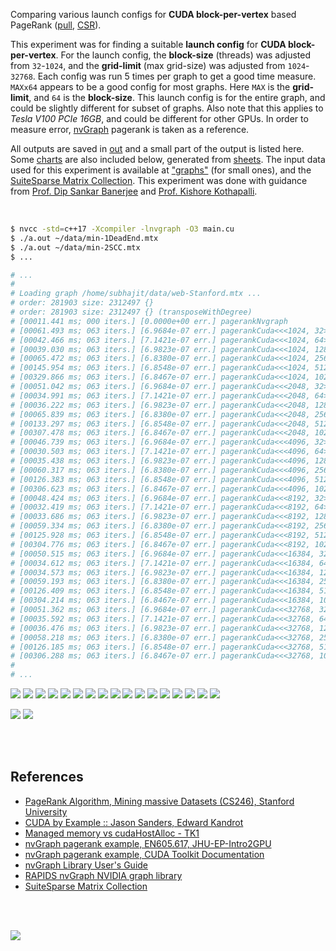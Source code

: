 Comparing various launch configs for **CUDA block-per-vertex** based PageRank
([pull], [CSR]).

This experiment was for finding a suitable **launch config** for
**CUDA block-per-vertex**. For the launch config, the **block-size** (threads)
was adjusted from `32`-`1024`, and the **grid-limit** (max grid-size) was
adjusted from `1024`-`32768`. Each config was run 5 times per graph to get a
good time measure. `MAXx64` appears to be a good config for most graphs. Here
`MAX` is the **grid-limit**, and `64` is the **block-size**. This launch
config is for the entire graph, and could be slightly different for subset of
graphs. Also note that this applies to *Tesla V100 PCIe 16GB*, and could be
different for other GPUs. In order to measure error, [nvGraph] pagerank is
taken as a reference.

All outputs are saved in [out](out/) and a small part of the output is listed
here. Some [charts] are also included below, generated from [sheets]. The input
data used for this experiment is available at ["graphs"] (for small ones), and
the [SuiteSparse Matrix Collection]. This experiment was done with guidance
from [Prof. Dip Sankar Banerjee] and [Prof. Kishore Kothapalli].

<br>

```bash
$ nvcc -std=c++17 -Xcompiler -lnvgraph -O3 main.cu
$ ./a.out ~/data/min-1DeadEnd.mtx
$ ./a.out ~/data/min-2SCC.mtx
$ ...

# ...
#
# Loading graph /home/subhajit/data/web-Stanford.mtx ...
# order: 281903 size: 2312497 {}
# order: 281903 size: 2312497 {} (transposeWithDegree)
# [00011.441 ms; 000 iters.] [0.0000e+00 err.] pagerankNvgraph
# [00061.493 ms; 063 iters.] [6.9684e-07 err.] pagerankCuda<<<1024, 32>>>
# [00042.466 ms; 063 iters.] [7.1421e-07 err.] pagerankCuda<<<1024, 64>>>
# [00039.030 ms; 063 iters.] [6.9823e-07 err.] pagerankCuda<<<1024, 128>>>
# [00065.472 ms; 063 iters.] [6.8380e-07 err.] pagerankCuda<<<1024, 256>>>
# [00145.954 ms; 063 iters.] [6.8548e-07 err.] pagerankCuda<<<1024, 512>>>
# [00329.866 ms; 063 iters.] [6.8467e-07 err.] pagerankCuda<<<1024, 1024>>>
# [00051.042 ms; 063 iters.] [6.9684e-07 err.] pagerankCuda<<<2048, 32>>>
# [00034.991 ms; 063 iters.] [7.1421e-07 err.] pagerankCuda<<<2048, 64>>>
# [00036.222 ms; 063 iters.] [6.9823e-07 err.] pagerankCuda<<<2048, 128>>>
# [00065.839 ms; 063 iters.] [6.8380e-07 err.] pagerankCuda<<<2048, 256>>>
# [00133.297 ms; 063 iters.] [6.8548e-07 err.] pagerankCuda<<<2048, 512>>>
# [00307.478 ms; 063 iters.] [6.8467e-07 err.] pagerankCuda<<<2048, 1024>>>
# [00046.739 ms; 063 iters.] [6.9684e-07 err.] pagerankCuda<<<4096, 32>>>
# [00030.503 ms; 063 iters.] [7.1421e-07 err.] pagerankCuda<<<4096, 64>>>
# [00035.438 ms; 063 iters.] [6.9823e-07 err.] pagerankCuda<<<4096, 128>>>
# [00060.317 ms; 063 iters.] [6.8380e-07 err.] pagerankCuda<<<4096, 256>>>
# [00126.383 ms; 063 iters.] [6.8548e-07 err.] pagerankCuda<<<4096, 512>>>
# [00306.623 ms; 063 iters.] [6.8467e-07 err.] pagerankCuda<<<4096, 1024>>>
# [00048.424 ms; 063 iters.] [6.9684e-07 err.] pagerankCuda<<<8192, 32>>>
# [00032.419 ms; 063 iters.] [7.1421e-07 err.] pagerankCuda<<<8192, 64>>>
# [00033.686 ms; 063 iters.] [6.9823e-07 err.] pagerankCuda<<<8192, 128>>>
# [00059.334 ms; 063 iters.] [6.8380e-07 err.] pagerankCuda<<<8192, 256>>>
# [00125.928 ms; 063 iters.] [6.8548e-07 err.] pagerankCuda<<<8192, 512>>>
# [00304.776 ms; 063 iters.] [6.8467e-07 err.] pagerankCuda<<<8192, 1024>>>
# [00050.515 ms; 063 iters.] [6.9684e-07 err.] pagerankCuda<<<16384, 32>>>
# [00034.612 ms; 063 iters.] [7.1421e-07 err.] pagerankCuda<<<16384, 64>>>
# [00034.573 ms; 063 iters.] [6.9823e-07 err.] pagerankCuda<<<16384, 128>>>
# [00059.193 ms; 063 iters.] [6.8380e-07 err.] pagerankCuda<<<16384, 256>>>
# [00126.409 ms; 063 iters.] [6.8548e-07 err.] pagerankCuda<<<16384, 512>>>
# [00304.214 ms; 063 iters.] [6.8467e-07 err.] pagerankCuda<<<16384, 1024>>>
# [00051.362 ms; 063 iters.] [6.9684e-07 err.] pagerankCuda<<<32768, 32>>>
# [00035.592 ms; 063 iters.] [7.1421e-07 err.] pagerankCuda<<<32768, 64>>>
# [00036.476 ms; 063 iters.] [6.9823e-07 err.] pagerankCuda<<<32768, 128>>>
# [00058.218 ms; 063 iters.] [6.8380e-07 err.] pagerankCuda<<<32768, 256>>>
# [00126.185 ms; 063 iters.] [6.8548e-07 err.] pagerankCuda<<<32768, 512>>>
# [00306.288 ms; 063 iters.] [6.8467e-07 err.] pagerankCuda<<<32768, 1024>>>
#
# ...
```

[![](https://i.imgur.com/bwedZN8.gif)][sheetp]
[![](https://i.imgur.com/SYY0VTV.gif)][sheetp]
[![](https://i.imgur.com/0ThK2pd.gif)][sheetp]
[![](https://i.imgur.com/a7AKdLx.gif)][sheetp]
[![](https://i.imgur.com/sxbRgJF.gif)][sheetp]
[![](https://i.imgur.com/crTZjmn.gif)][sheetp]
[![](https://i.imgur.com/cxLbgqj.gif)][sheetp]
[![](https://i.imgur.com/m9KGsyj.gif)][sheetp]
[![](https://i.imgur.com/V5Xp74C.gif)][sheetp]
[![](https://i.imgur.com/LW2qAcp.gif)][sheetp]
[![](https://i.imgur.com/Kt1Uzyk.gif)][sheetp]
[![](https://i.imgur.com/UGah41u.gif)][sheetp]
[![](https://i.imgur.com/o9maK87.gif)][sheetp]
[![](https://i.imgur.com/GQJRono.gif)][sheetp]
[![](https://i.imgur.com/rou4VBX.gif)][sheetp]
[![](https://i.imgur.com/D73ZUaf.gif)][sheetp]
[![](https://i.imgur.com/sX2dCEb.gif)][sheetp]

[![](https://i.imgur.com/IQTjjIb.png)][sheetp]
[![](https://i.imgur.com/S4eCob2.png)][sheetp]

<br>
<br>


## References

- [PageRank Algorithm, Mining massive Datasets (CS246), Stanford University](https://www.youtube.com/watch?v=ke9g8hB0MEo)
- [CUDA by Example :: Jason Sanders, Edward Kandrot](https://www.slideshare.net/SubhajitSahu/cuda-by-example-notes)
- [Managed memory vs cudaHostAlloc - TK1](https://forums.developer.nvidia.com/t/managed-memory-vs-cudahostalloc-tk1/34281)
- [nvGraph pagerank example, EN605.617, JHU-EP-Intro2GPU](https://github.com/JHU-EP-Intro2GPU/EN605.617/blob/master/module9/nvgraph_examples/nvgraph_Pagerank.cpp)
- [nvGraph pagerank example, CUDA Toolkit Documentation](https://docs.nvidia.com/cuda/archive/10.0/nvgraph/index.html#nvgraph-pagerank-example)
- [nvGraph Library User's Guide](https://docs.nvidia.com/cuda/archive/10.1/pdf/nvGRAPH_Library.pdf)
- [RAPIDS nvGraph NVIDIA graph library][nvGraph]
- [SuiteSparse Matrix Collection]

<br>
<br>

[![](https://i.imgur.com/QIUy2ds.jpg)](https://www.youtube.com/watch?v=4EG2up-jcKM&t=12897s)

[Prof. Dip Sankar Banerjee]: https://sites.google.com/site/dipsankarban/
[Prof. Kishore Kothapalli]: https://cstar.iiit.ac.in/~kkishore/
[SuiteSparse Matrix Collection]: https://suitesparse-collection-website.herokuapp.com
["graphs"]: https://github.com/puzzlef/graphs
[nvGraph]: https://github.com/rapidsai/nvgraph
[pull]: https://github.com/puzzlef/pagerank-push-vs-pull
[csr]: https://github.com/puzzlef/pagerank-class-vs-csr
[charts]: https://photos.app.goo.gl/8uvRf81gpiBFNjFS6
[sheets]: https://docs.google.com/spreadsheets/d/1Vqa9Kt1jU7Te9cB29HDZF8O_VfiwJOkNb1eu6mcUDrY/edit?usp=sharing
[sheetp]: https://docs.google.com/spreadsheets/d/e/2PACX-1vQiG1SaS9NOXCGbJq-BM2rE5orbAeGU1F1SSqEhIrjs-TicLxm71x0MnUg7E2VU2oxLW4wIWNmGndNN/pubhtml
